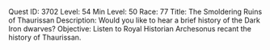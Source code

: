 Quest ID: 3702
Level: 54
Min Level: 50
Race: 77
Title: The Smoldering Ruins of Thaurissan
Description: Would you like to hear a brief history of the Dark Iron dwarves?
Objective: Listen to Royal Historian Archesonus recant the history of Thaurissan.
